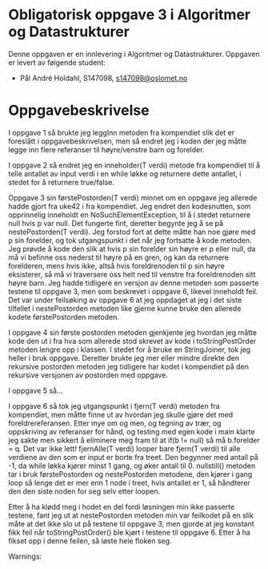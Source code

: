 # Obligatorisk oppgave 3 i Algoritmer og Datastrukturer

Denne oppgaven er en innlevering i Algoritmer og Datastrukturer. 
Oppgaven er levert av følgende student:
* Pål André Holdahl, S147098, s147098@oslomet.no


# Oppgavebeskrivelse

I oppgave 1 så brukte jeg leggInn metoden fra kompendiet slik det er foreslått i oppgavebeskrivelsen, men så endret jeg 
i koden der jeg måtte legge inn flere referanser til høyre/venstre barn og forelder.

I oppgave 2 så endret jeg en inneholder(T verdi) metode fra kompendiet til å telle antallet av input verdi i en while løkke
og returnere dette antallet, i stedet for å returnere true/false.

Oppgave 3 sin førstePostorden(T verdi) minnet om en oppgave jeg allerede hadde gjort fra uke42 i fra kompendiet. Jeg endret den kodesnutten, som 
opprinnelig inneholdt en NoSuchElementException, til å i stedet returnere null hvis p var null. Det fungerte fint, deretter
begynte jeg å se på nestePostorden(T verdi). Jeg forstod fort at dette måtte han noe gjøre med p sin forelder, og tok utgangspunkt
i det når jeg fortsatte å kode metoden. Jeg prøvde å kode den slik at hvis p sin forelder sin høyre er p eller null,
da må vi befinne oss nederst til høyre på en gren, og kan da returnere forelderen, mens hvis ikke, altså hvis foreldrenoden til p
sin høyre eksisterer, så må vi traversere oss helt ned til venstre fra foreldrenoden sitt høyre barn. Jeg hadde tidligere
en versjon av denne metoden som passerte testene til oppgave 3, men som beskrevet i oppgave 6, likevel inneholdt feil. Det var under feilsøking
av oppgave 6 at jeg oppdaget at jeg i det siste tilfellet i nestePostorden metoden like gjerne kunne bruke den allerede
kodete førstePostorden metoden.

I oppgave 4 sin første postorden metoden gjenkjente jeg hvordan jeg måtte kode den ut i fra hva som allerede stod skrevet
av kode i toStringPostOrder metoden lengre opp i klassen. I stedet for å bruke en StringJoiner, tok jeg heller i bruk oppgave.
Deretter brukte jeg mer eller mindre direkte den rekursive postorden metoden jeg tidligere har kodet i kompendiet på 
den rekursive versjonen av postorden med oppgave.

I oppgave 5 så...

I oppgave 6 så tok jeg utgangspunkt i fjern(T verdi) metoden fra kompendiet, men måtte finne ut av hvordan jeg skulle gjøre det
med foreldrereferansen. Etter mye om og men, og tegning av trær, og oppskriving av referanser for hånd, og testing med
egen kode i main klarte jeg sakte men sikkert å eliminere meg fram til at if(b != null) så må b.forelder = q. Det var ikke lett!
fjernAlle(T verdi) looper bare fjern(T verdi) til alle verdiene av den som er input er borte fra treet. Den begynner med antall
på -1, da while løkka kjører minst 1 gang, og øker antall til 0.
nullstill() metoden tar i bruk førstePostorden og nestePostorden metodene, den kjører i gang loop så lenge det er mer enn 1 node
i treet, hvis antallet er 1, så håndterer den den siste noden for seg selv etter loopen.

Etter å ha klødd meg i hodet en del fordi løsningen min ikke passerte testene, fant jeg ut at nestePostorden metoden min 
var feilkodet på en slik måte at det ikke slo ut på testene til oppgave 3, men gjorde at jeg konstant fikk feil når 
toStringPostOrder() ble kjørt i testene til oppgave 6. Etter å ha fikset opp i denne feilen, så løste hele floken seg.

Warnings:
